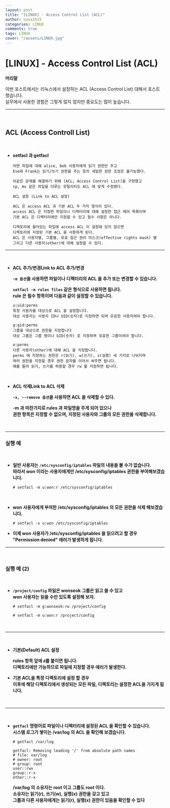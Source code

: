 ```yaml
---
layout: post
title: "[LINUX] - Access Control List (ACL)"
author: nasa1515
categories: LINUX
comments: true
tags: LINUX
cover: "/assets/LINUX.jpg"
---
```



# [LINUX] - Access Control List (ACL)

**머리말**  

이번 포스트에서는 리눅스에서 설정하는 ACL (Access Control List) 대해서 포스트 했습니다.  
실무에서 사용한 경험은 그렇게 많지 않지만 중요도는 많이 높습니다.

---

<br/>

## **ACL (Access Controll List)**

<br/>

* **setfacl 과 getfacl**  
	
	```
	어떤 파일에 대해 alice, bob 사용자에게 읽기 권한만 주고  
	Eve와 Frank는 읽기/쓰기 권한을 주는 등의 세밀한 권한 조정은 불가능했다.

	이같은 문제를 해결하기 위해 (ACL; Access Control List)을 구현했고  
	cp, mv 같은 파일을 다루는 유틸리티도 ACL 에 맞게 수정됐다.  

	ACL 설정 (Link to ACL 설정)  
	
	ACL 은 access ACL 과 기본 ACL 두 가지 형식이 있다.  
	access ACL 은 지정한 파일이나 디렉터리에 대해 설정한 접근 제어 목록이며  
	기본 ACL 은 디렉터리에만 지정할 수 있고 필수 사항은 아니다.

	디렉토리에 들어있는 파일에 access ACL 이 설정돼 있지 않으면  
	디렉토리에 지정된 기본 ACL 을 사용하게 된다.  
	ACL 은 사용자별, 그룹별, 유효 접근 권리 마스크(effective rights mask) 별  
	그리고 다른 사용자(other)에 대해 설정할 수 있다.  
	```


---

<br/>

* **ACL 추가/변경Link to ACL 추가/변경**  

	**``-m 옵션``을 사용하면 파일이나 디렉터리의 ACL 을 추가 또는 변경할 수 있습니다.**  
	
	**``setfacl -m rules files`` 같은 형식으로 사용하면 됩니다.**  
	**rule 은 필수 항목이며 다음과 같이 설정할 수 있습니다.**

	```
    u:uid:perms
    특정 사용자를 대상으로 ACL 을 설정합니다.
    대상 사용자는 사용자 ID나 UID(숫자)로 지정하면 되며 유효한 사용자여야 합니다.
      
	g:gid:perms
    그룹을 대상으로 권한을 지정합니다
    대상 그룹은 그룹 명이나 GID(숫자) 로 지정하며 유효한 그룹이여야 합니다.
      
	o:perms
    다른 사용자(other)에 대해 ACL 을 지정합니다.
    perms 에 지정하는 권한은 r(읽기), w(쓰기), x(실행) 세 가지로 나눠지며
    여러 권한을 지정할 경우 권한 문자를 이어서 써주면 됩니다.
    예를 들어 읽기, 쓰기를 허용할 경우 rw 를 지정하면 됩니다.
	```

<br/>

* **ACL 삭제Link to ACL 삭제**  

	**``-x, --remove 옵션``을 사용하면 ACL 을 삭제할 수 있다.**  
	
	**-m 과 마찬가지로 rules 과 파일명을 주게 되어 있으나**  
	**권한 항목은 지정할 수 없으며, 지정된 사용자와 그룹의 모든 권한을 삭제합니다.**  


<br/>

----

### **실행 예**

<br/>

* **일반 사용자는 ``/etc/sysconfig/iptables`` 파일의 내용을 볼 수가 없습니다.**  
    **따라서 won 이라는 사용자에게만 /etc/sysconfig/iptables 권한을 부여해보겠습니다.**

    ```
    # setfacl -m u:won:r /etc/sysconfig/iptables
    ```

<br/>

* **won 사용자에게 부여한 /etc/sysconfig/iptables 의 모든 권한을 삭제 해보겠습니다.** 

    ```
	# setfacl -x u:won /etc/sysconfig/iptables
    ```

* **이제 won 사용자가  /etc/sysconfig/iptables 을 읽으려고 할 경우**   
	**"Permission denied" 에러가 발생하게 됩니다.**


---

<br/>

### **실행 예 (2)**

<br/>

* **``/project/config`` 파일은 wonseok 그룹은 읽고 쓸 수 있고**  
	**won 사용자는 읽을 수만 있도록 설정해 보자.**

	```
	# setfacl -m g:wonseok:rw /project/config

	# setfacl -m u:won:r /project/config
	```

<br/>

---

<br/>

* **기본(Default) ACL 설정**   

	**rules 항목 앞에 ``d``를 붙이면 됩니다.**  
	**디렉토리에만 가능하므로 파일에 지정할 경우 에러가 발생한다.**  

* **기본 ACL을 특정 디렉토리에 설정 할 경우  
이후에 해당 디렉토리에서 생성되는 모든 파일, 디렉토리는 설정한 ACL을 가지게 됩니다.**

<br/>


---
<br/>

* **``getfacl`` 명령어로 파일이나 디렉터리에 설정된 ACL 을 확인할 수 있습니다.**  
	**시스템 로그가 쌓이는 /var/log 의 ACL 을 확인해 보겠습니다.**

	```
	# getfacl /var/log
 
	getfacl: Removing leading '/' from absolute path names
	# file: var/log
	# owner: root
	# group: root
	user::rwx
	group::r-x
	other::r-x
	```

	**/var/log 의 소유자는 root 이고 그룹도 root 이다.**  
	**소유자는 읽기(r), 쓰기(w), 실행(x) 권한을 갖고 있고**  
	**그룹과 다른 사용자에게는 읽기(r), 실행(x) 권한이 있음을 확인할 수 있다**

<br/>
